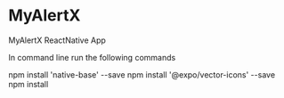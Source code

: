 # MyAlertX
MyAlertX ReactNative App

In command line run the following commands

npm install 'native-base' --save
npm install '@expo/vector-icons' --save
npm install
